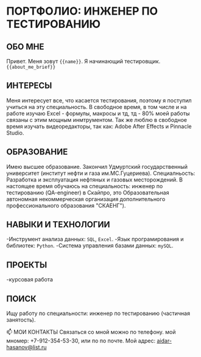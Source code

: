 # ПОРТФОЛИО: ИНЖЕНЕР ПО ТЕСТИРОВАНИЮ

## ОБО МНЕ
Привет. Меня зовут ``{{name}}``. Я начинающий тестировщик. ``{{about_me_brief}}``

## ИНТЕРЕСЫ
Меня интересует все, что касается тестирования, поэтому я поступил учиться на эту специальность. В свободное время, в том числе и на работе изучаю Excel - формулы, макросы и тд, тд - 80% моей работы связаны с этим мощным инмтрументом. Так же люблю в свободное время изучать видеоредакторы, так как: Adobe After Effects и Pinnacle Studio.

## ОБРАЗОВАНИЕ
Имею высшее образование. Закончил Удмуртский государственный университет (институт нефти и газа им.МС.Гуцериева). Специалньость: Разработка и эксплуатация нефтяных и газовых месторождений. В настоящее время обучаюсь на специальность: инженер по тестированию (QA-engineer) в Скайпро, это Образовательная автономная некоммерческая организация дополнительного профессионального образования "СКАЕНГ"). 

## НАВЫКИ И ТЕХНОЛОГИИ
-Инструмент анализа данных: ``SQL``, ``Excel``.
-Язык програмирования и библиотек: ``Python``.
-Система управления базами данных: ``mySQL``.

## ПРОЕКТЫ
-курсовая работа

## ПОИСК
Ищу работу по специальности: инженер по тестированию (частичная занятость).

📫 МОИ КОНТАКТЫ
Связаться со мной можно по телефону. мой мномер: +7-912-354-53-30, или по по почте. Мой адрес: aidar-hasanov@list.ru
